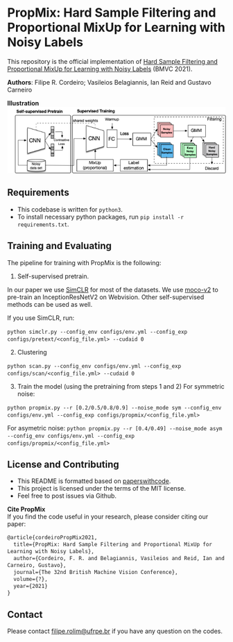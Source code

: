 # PropMix: Hard Sample Filtering and Proportional MixUp for Learning with Noisy Labels
This repository is the official implementation of [Hard Sample Filtering and Proportional MixUp for Learning with Noisy Labels](https://arxiv.org) (BMVC 2021).

<b>Authors</b>: Filipe R. Cordeiro; Vasileios Belagiannis, Ian Reid and Gustavo Carneiro


<b>Illustration</b>\
<img src="img/propmix_scheme.png">

## Requirements
- This codebase is written for `python3`.
- To install necessary python packages, run `pip install -r requirements.txt`.

## Training and Evaluating
The pipeline for training with PropMix is the following:

1. Self-supervised pretrain.

In our paper we use [SimCLR](https://github.com/google-research/simclr) for most of the datasets. We use [moco-v2](https://github.com/facebookresearch/moco) to pre-train an InceptionResNetV2 on Webvision. Other self-supervised methods can be used as well.

If you use SimCLR, run:

`python simclr.py --config_env configs/env.yml --config_exp configs/pretext/<config_file.yml> --cudaid 0`

2. Clustering 

`python scan.py --config_env configs/env.yml --config_exp configs/scan/<config_file.yml> --cudaid 0`

3. Train the model (using the pretraining from steps 1 and 2)
For symmetric noise:

`python propmix.py --r [0.2/0.5/0.8/0.9] --noise_mode sym --config_env configs/env.yml --config_exp configs/propmix/<config_file.yml>`

For asymetric noise:
`python propmix.py --r [0.4/0.49] --noise_mode asym --config_env configs/env.yml --config_exp configs/propmix/<config_file.yml>`


## License and Contributing
- This README is formatted based on [paperswithcode](https://github.com/paperswithcode/releasing-research-code).
- This project is licensed under the terms of the MIT license.
- Feel free to post issues via Github. 

<b>Cite PropMix</b>\
If you find the code useful in your research, please consider citing our paper:

```
@article{cordeiroPropMix2021,
  title={PropMix: Hard Sample Filtering and Proportional MixUp for Learning with Noisy Labels},
  author={Cordeiro, F. R. and Belagiannis, Vasileios and Reid, Ian and Carneiro, Gustavo},
  journal={The 32nd British Machine Vision Conference},
  volume={?},
  year={2021}
}
```
## Contact
Please contact filipe.rolim@ufrpe.br if you have any question on the codes.
